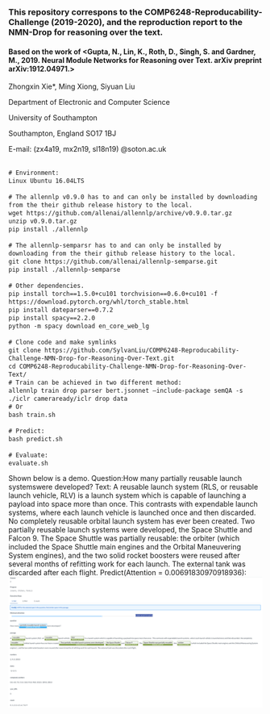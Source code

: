 ### This repository correspons to the COMP6248-Reproducability-Challenge (2019-2020), and the reproduction report to the NMN-Drop for reasoning over the text.

#### Based on the work of <Gupta, N., Lin, K., Roth, D., Singh, S. and Gardner, M., 2019. Neural Module Networks for Reasoning over Text. arXiv preprint arXiv:1912.04971.>

Zhongxin Xie*, Ming Xiong, Siyuan Liu

Department of Electronic and Computer Science 

University of Southampton

Southampton, England SO17 1BJ

E-mail: (zx4a19, mx2n19, sl18n19) @soton.ac.uk

```

# Environment: 
Linux Ubuntu 16.04LTS

# The allennlp v0.9.0 has to and can only be installed by downloading from the their github release history to the local.
wget https://github.com/allenai/allennlp/archive/v0.9.0.tar.gz
unzip v0.9.0.tar.gz
pip install ./allennlp

# The allennlp-semparsr has to and can only be installed by downloading from the their github release history to the local.
git clone https://github.com/allenai/allennlp-semparse.git
pip install ./allennlp-semparse

# Other dependencies.
pip install torch==1.5.0+cu101 torchvision==0.6.0+cu101 -f https://download.pytorch.org/whl/torch_stable.html
pip install dateparser==0.7.2
pip install spacy==2.2.0
python -m spacy download en_core_web_lg

# Clone code and make symlinks
git clone https://github.com/SylvanLiu/COMP6248-Reproducability-Challenge-NMN-Drop-for-Reasoning-Over-Text.git
cd COMP6248-Reproducability-Challenge-NMN-Drop-for-Reasoning-Over-Text/
# Train can be achieved in two different method:
allennlp train drop parser bert.jsonnet –include-package semQA -s ./iclr cameraready/iclr drop data
# Or
bash train.sh

# Predict:
bash predict.sh

# Evaluate:
evaluate.sh
```

Shown below is a demo.
Question:How many partially reusable launch systemswere developed?
Text: A reusable launch system (RLS, or reusable launch vehicle, RLV) is a launch system which is capable of launching a payload into space more than once. This contrasts with expendable launch systems, where each launch vehicle is launched once and then discarded. No completely reusable orbital launch system has ever been created. Two partially reusable launch systems were developed, the Space Shuttle and Falcon 9. The Space Shuttle was partially reusable: the orbiter (which included the Space Shuttle main engines and the Orbital Maneuvering System engines), and the two solid rocket boosters were reused after several months of refitting work for each launch. The external tank was discarded after each flight.
Predict(Attention = 0.00691830970918936): 
![alt text](demo-1.png)

